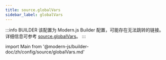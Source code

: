 ```yaml
---
title: source.globalVars
sidebar_label: globalVars
---
```


:::info BUILDER
该配置为 Modern.js Builder 配置，可能存在无法跳转的链接。详细信息可参考 [source.globalVars](https://modernjs.dev/builder/zh/api/config-source.html#source-globalvars)。
:::

import Main from '@modern-js/builder-doc/zh/config/source/globalVars.md'

<Main />
